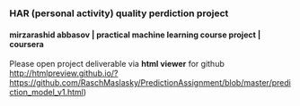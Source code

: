 ### HAR (personal activity) quality perdiction project
#### mirzarashid abbasov | practical machine learning course project | coursera

Please open project deliverable via **html viewer** for github http://htmlpreview.github.io/?https://github.com/RaschMaslasky/PredictionAssignment/blob/master/prediction_model_v1.html)
